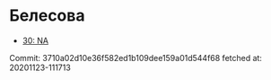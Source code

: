 # Белесова
- [30: NA](30.md)

Commit: 3710a02d10e36f582ed1b109dee159a01d544f68
 fetched at: 20201123-111713
